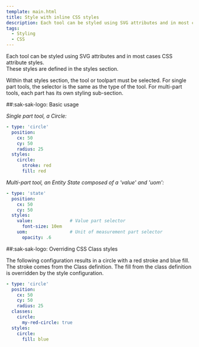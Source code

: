 ```yaml
---
template: main.html
title: Style with inline CSS styles
description: Each tool can be styled using SVG attributes and in most cases CSS attribute styles. These styles are defined in the styles section.
tags:
  - Styling
  - CSS
---
```

<!-- GT/GL -->

Each tool can be styled using SVG attributes and in most cases CSS attribute styles.
<br>These styles are defined in the styles section.

Within that styles section, the tool or toolpart must be selected. For single part tools, the selector is the same as the type of the tool. For multi-part tools, each part has its own styling sub-section.

##:sak-sak-logo: Basic usage

*Single part tool, a Circle:*

```yaml linenums="1" hl_lines="6 7"
- type: 'circle'
  position:
    cx: 50
    cy: 50
    radius: 25
  styles:
    circle:
      stroke: red
      fill: red
```

*Multi-part tool, an Entity State composed of a 'value' and 'uom':*

```yaml linenums="1" hl_lines="5 6 8"
- type: 'state'
  position:
    cx: 50
    cy: 50
  styles:
    value:              # Value part selector
      font-size: 10em
    uom:                # Unit of measurement part selector
      opacity: .6
```

##:sak-sak-logo: Overriding CSS Class styles

The following configuration results in a circle with a red stroke and blue fill. The stroke comes from the Class definition. The fill from the class definition is overridden by the style configuration.

```yaml linenums="1" hl_lines="6 9"
- type: 'circle'
  position:
    cx: 50
    cy: 50
    radius: 25
  classes:
    circle:
      my-red-circle: true
  styles:
    circle:
      fill: blue
```



